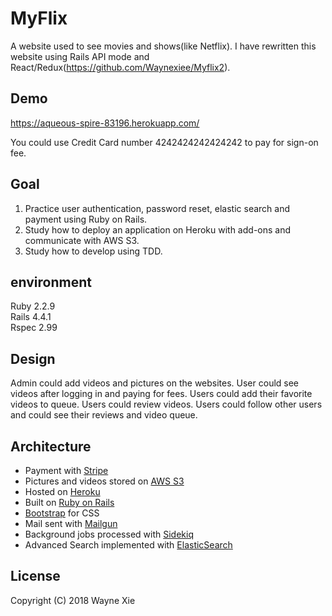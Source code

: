 # MyFlix
A website used to see movies and shows(like Netflix).
I have rewritten this website using Rails API mode and React/Redux(https://github.com/Waynexiee/Myflix2).

## Demo 
https://aqueous-spire-83196.herokuapp.com/ 

You could use Credit Card number 4242424242424242 to pay for sign-on fee.

## Goal
1. Practice user authentication, password reset, elastic search and payment using Ruby on Rails.  
2. Study how to deploy an application on Heroku with add-ons and communicate with AWS S3.  
3. Study how to develop using TDD. 

## environment   
Ruby 2.2.9  
Rails 4.4.1  
Rspec 2.99

## Design
Admin could add videos and pictures on the websites.
User could see videos after logging in and paying for fees. 
Users could add their favorite videos to queue. 
Users could review videos.
Users could follow other users and could see their reviews and video queue.

## Architecture

* Payment with [Stripe](https://stripe.com/ "Stripe")
* Pictures and videos stored on [AWS S3](https://aws.amazon.com/s3/ "AWS")
* Hosted on [Heroku](https://www.heroku.com/ "Heroku")
* Built on [Ruby on Rails](http://rubyonrails.org/ "Rails")
* [Bootstrap](https://getbootstrap.com/ "Bootstrap") for CSS
* Mail sent with [Mailgun](https://www.mailgun.com/)
* Background jobs processed with [Sidekiq](https://github.com/mperham/sidekiq)
* Advanced Search implemented with [ElasticSearch](https://www.elastic.co/)


## License
Copyright (C) 2018 Wayne Xie
